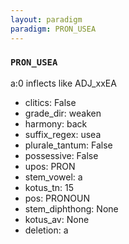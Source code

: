 ```yaml
---
layout: paradigm
paradigm: PRON_USEA
---
```

### ` PRON_USEA `

a:0 inflects like ADJ_xxEA
* clitics: False
* grade_dir: weaken
* harmony: back
* suffix_regex: usea
* plurale_tantum: False
* possessive: False
* upos: PRON
* stem_vowel: a
* kotus_tn: 15
* pos: PRONOUN
* stem_diphthong: None
* kotus_av: None
* deletion: a
